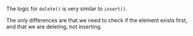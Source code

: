 <!--title={Deleting an entry hint}-->

<!--badges={Python:21}-->

<!--concepts={Casting.mdx, Dictionaries.mdx, IndexingDictionaries.mdx, IndexingLists.mdx, UserInput.mdx}-->

The logic for `delete()` is very similar to `insert()`.

The only differences are that we need to check if the element exists first, and that we are deleting, not inserting.

